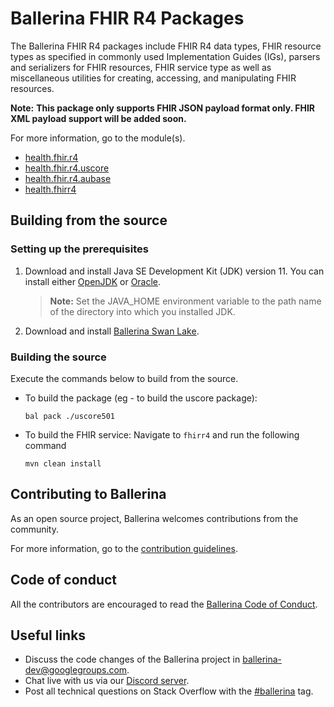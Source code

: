 Ballerina FHIR R4 Packages
==========================

The Ballerina FHIR R4 packages include FHIR R4 data types, FHIR resource types as specified in commonly used Implementation Guides (IGs), parsers and serializers for FHIR resources, FHIR service type as well as miscellaneous utilities for creating, accessing, and manipulating FHIR resources.

**Note:**
**This package only supports FHIR JSON payload format only. FHIR XML payload support will be added soon.**

For more information, go to the module(s).
- [health.fhir.r4](base/Module.md)
- [health.fhir.r4.uscore](uscore501/Module.md)
- [health.fhir.r4.aubase](aubase410/Module.md)
- [health.fhirr4](fhirr4/ballerina/src/main/resources/fhirservice/Package.md)

## Building from the source

### Setting up the prerequisites

1. Download and install Java SE Development Kit (JDK) version 11. You can install either [OpenJDK](https://adoptopenjdk.net/) or [Oracle](https://www.oracle.com/java/technologies/javase-jdk11-downloads.html).

    > **Note:** Set the JAVA_HOME environment variable to the path name of the directory into which you installed JDK.

2. Download and install [Ballerina Swan Lake](https://ballerina.io/). 

### Building the source

Execute the commands below to build from the source.

- To build the package (eg - to build the uscore package):
    ```shell
    bal pack ./uscore501
    ```
- To build the FHIR service:
    Navigate to `fhirr4` and run the following command
    ```shell
    mvn clean install
    ```

## Contributing to Ballerina

As an open source project, Ballerina welcomes contributions from the community. 

For more information, go to the [contribution guidelines](https://github.com/ballerina-platform/ballerina-lang/blob/master/CONTRIBUTING.md).

## Code of conduct

All the contributors are encouraged to read the [Ballerina Code of Conduct](https://ballerina.io/code-of-conduct).

## Useful links

* Discuss the code changes of the Ballerina project in [ballerina-dev@googlegroups.com](mailto:ballerina-dev@googlegroups.com).
* Chat live with us via our [Discord server](https://discord.gg/ballerinalang).
* Post all technical questions on Stack Overflow with the [#ballerina](https://stackoverflow.com/questions/tagged/ballerina) tag.
